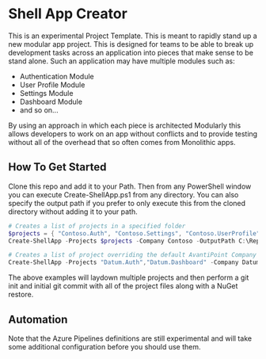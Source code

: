 # Shell App Creator

This is an experimental Project Template. This is meant to rapidly stand up a new modular app project. This is designed for teams to be able to break up development tasks across an application into pieces that make sense to be stand alone. Such an application may have multiple modules such as:

- Authentication Module
- User Profile Module
- Settings Module
- Dashboard Module
- and so on...

By using an approach in which each piece is architected Modularly this allows developers to work on an app without conflicts and to provide testing without all of the overhead that so often comes from Monolithic apps.

## How To Get Started

Clone this repo and add it to your Path. Then from any PowerShell window you can execute Create-ShellApp.ps1 from any directory. You can also specify the output path if you prefer to only execute this from the cloned directory without adding it to your path.

```ps1
# Creates a list of projects in a specified folder
$projects = { "Contoso.Auth", "Contoso.Settings", "Contoso.UserProfile", "Contoso.Dashboard" }
Create-ShellApp -Projects $projects -Company Contoso -OutputPath C:\Repos\ContosoApp

# Creates a list of project overriding the default AvantiPoint Company
Create-ShellApp -Projects "Datum.Auth","Datum.Dashboard" -Company Datum
```

The above examples will laydown multiple projects and then perform a git init and initial git commit with all of the project files along with a NuGet restore.

## Automation

Note that the Azure Pipelines definitions are still experimental and will take some additional configuration before you should use them.